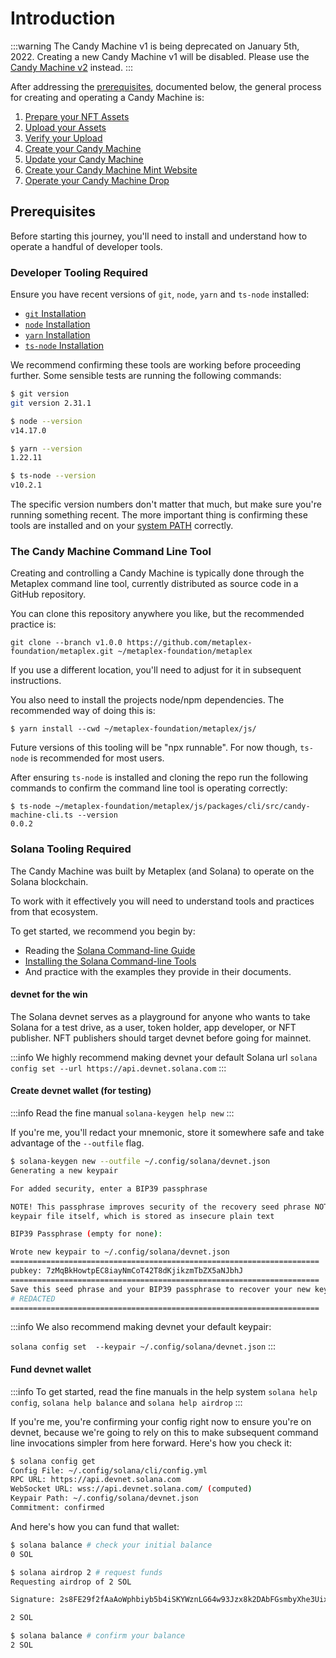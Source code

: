 # Introduction

:::warning
The Candy Machine v1 is being deprecated on January 5th, 2022. Creating a new Candy Machine v1 will be disabled. Please use the [Candy Machine v2](../candy-machine-v2/introduction) instead.
:::

After addressing the [prerequisites](#prerequisites), documented below, the general process for creating and operating a Candy Machine is:

1. [Prepare your NFT Assets](./prepare-assets)
2. [Upload your Assets](./upload-assets)
3. [Verify your Upload](./verify-upload)
4. [Create your Candy Machine](./create-cm)
5. [Update your Candy Machine](./update-cm)
6. [Create your Candy Machine Mint Website](./create-mint-site)
7. [Operate your Candy Machine Drop](./operate-cm-drop)
<!-- 8. ...Sign, 8. ...etc -->

## Prerequisites

Before starting this journey, you'll need to install and understand how to operate a handful of developer tools.

### Developer Tooling Required

Ensure you have recent versions of `git`, `node`, `yarn` and `ts-node` installed:

* [`git` Installation](https://git-scm.com/book/en/v2/Getting-Started-Installing-Git)
* [`node` Installation](https://nodejs.org/en/download/)
* [`yarn` Installation](https://classic.yarnpkg.com/lang/en/docs/install)
* [`ts-node` Installation](https://www.npmjs.com/package/ts-node#installation)

We recommend confirming these tools are working before proceeding further. Some sensible tests are running the following commands:

```bash
$ git version
git version 2.31.1

$ node --version
v14.17.0

$ yarn --version
1.22.11

$ ts-node --version
v10.2.1
```

The specific version numbers don't matter that much, but make sure you're running something recent. The more important thing is confirming these tools are installed and on your [system PATH](https://janelbrandon.medium.com/understanding-the-path-variable-6eae0936e976) correctly.

### The Candy Machine Command Line Tool

Creating and controlling a Candy Machine is typically done through the Metaplex command line tool, currently distributed as source code in a GitHub repository.

You can clone this repository anywhere you like, but the recommended practice is:

```
git clone --branch v1.0.0 https://github.com/metaplex-foundation/metaplex.git ~/metaplex-foundation/metaplex
```

If you use a different location, you'll need to adjust for it in subsequent instructions.

You also need to install the projects node/npm dependencies. The recommended way of doing this is:

```
$ yarn install --cwd ~/metaplex-foundation/metaplex/js/
```

Future versions of this tooling will be "npx runnable". For now though, `ts-node` is recommended for most users.

After ensuring `ts-node` is installed and cloning the repo run the following commands to confirm the command line tool is operating correctly:
```
$ ts-node ~/metaplex-foundation/metaplex/js/packages/cli/src/candy-machine-cli.ts --version
0.0.2
```

### Solana Tooling Required

The Candy Machine was built by Metaplex (and Solana) to operate on the Solana blockchain.

To work with it effectively you will need to understand tools and practices from that ecosystem.

To get started, we recommend you begin by:

* Reading the [Solana Command-line Guide](https://docs.solana.com/cli)
* [Installing the Solana Command-line Tools](https://docs.solana.com/cli/install-solana-cli-tools)
* And practice with the examples they provide in their documents.

#### devnet for the win

The Solana devnet serves as a playground for anyone who wants to take Solana for a test drive, as a user, token holder, app developer, or NFT publisher. NFT publishers should target devnet before going for mainnet.

:::info
We highly recommend making devnet your default Solana url
`solana config set --url https://api.devnet.solana.com`
:::

#### Create devnet wallet (for testing)

:::info
Read the fine manual
`solana-keygen help new`
:::

If you're me, you'll redact your mnemonic, store it somewhere safe and take advantage of the `--outfile` flag.

```bash
$ solana-keygen new --outfile ~/.config/solana/devnet.json
Generating a new keypair

For added security, enter a BIP39 passphrase

NOTE! This passphrase improves security of the recovery seed phrase NOT the
keypair file itself, which is stored as insecure plain text

BIP39 Passphrase (empty for none):

Wrote new keypair to ~/.config/solana/devnet.json
=====================================================================
pubkey: 7zMqBkHowtpEC8iayNmCoT42T8dKjikzmTbZX5aNJbhJ
=====================================================================
Save this seed phrase and your BIP39 passphrase to recover your new keypair:
# REDACTED
=====================================================================
```

:::info
We also recommend making devnet your default keypair:

`solana config set  --keypair ~/.config/solana/devnet.json`
:::


#### Fund devnet wallet

:::info
To get started, read the fine manuals in the help system
`solana help config`,
`solana help balance` and
`solana help airdrop`
:::

If you're me, you're confirming your config right now to ensure you're on devnet, because we're going to rely on this to make subsequent command line invocations simpler from here forward. Here's how you check it:

```bash
$ solana config get
Config File: ~/.config/solana/cli/config.yml
RPC URL: https://api.devnet.solana.com
WebSocket URL: wss://api.devnet.solana.com/ (computed)
Keypair Path: ~/.config/solana/devnet.json
Commitment: confirmed
```

And here's how you can fund that wallet:

```bash
$ solana balance # check your initial balance
0 SOL

$ solana airdrop 2 # request funds
Requesting airdrop of 2 SOL

Signature: 2s8FE29f2fAaAoWphbiyb5b4iSKYWznLG64w93Jzx8k2DAbFGsmbyXhe3Uix8f5X6m9HRL5c6WB58j2t2WrUh88d

2 SOL

$ solana balance # confirm your balance
2 SOL
```

